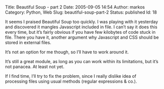 Title: Beautiful Soup - part 2
Date: 2005-09-05 14:54
Author: markos
Category: Python, Web
Slug: beautiful-soup-part-2
Status: published
Id: 18

<div>
 <p>
  It seems I praised Beautiful Soup too quickly. I was playing with it yesterday and discovered it mangles Javascript included in file. I can’t say it does this every time, but it’s fairly obvious if you have few kilobytes of code stuck in file. There you have it, another argument why Javascript and CSS should be stored in external files.
 </p>
 <p>
  It’s not an option for me though, so I’ll have to work around it.
 </p>
 <p>
  It’s still a great module, as long as you can work within its limitations, but it’s not panacea. At least not yet.
 </p>
 <p>
  If I find time, I’ll try to fix the problem, since I really dislike idea of processing files using usual methods (regular expressions &amp; co.).
 </p>
</div>
